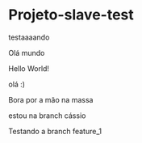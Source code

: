 # Projeto-slave-test
testaaaando

Olá mundo

Hello World!

olá :)

Bora por a mão na massa

estou na branch cássio

Testando a branch feature_1
